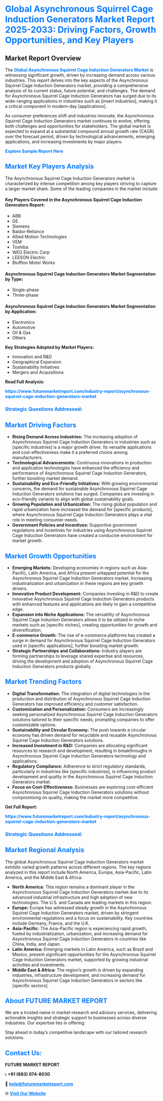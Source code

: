 <h1 style="color: #007BFF;">Global Asynchronous Squirrel Cage Induction Generators Market Report 2025-2033: Driving Factors, Growth Opportunities, and Key Players</h1>

<section id="overview">
<h2>Market Report Overview</h2>
<p>The <a href="https://www.futuremarketreport.com/industry-report/asynchronous-squirrel-cage-induction-generators-market" style="color: #007BFF; text-decoration: none;"><strong>Global Asynchronous Squirrel Cage Induction Generators Market</strong></a> is witnessing significant growth, driven by increasing demand across various industries. This report delves into the key aspects of the Asynchronous Squirrel Cage Induction Generators market, providing a comprehensive analysis of its current status, future potential, and challenges. The demand for Asynchronous Squirrel Cage Induction Generators has surged due to its wide-ranging applications in industries such as [insert industries], making it a critical component in modern-day [applications].</p>
<p>As consumer preferences shift and industries innovate, the Asynchronous Squirrel Cage Induction Generators market continues to evolve, offering both challenges and opportunities for stakeholders. The global market is expected to expand at a substantial compound annual growth rate (CAGR) over the forecast period, driven by technological advancements, emerging applications, and increasing investments by major players.</p>
</section>

<section id="overview">
<p><a href="https://www.futuremarketreport.com/request-sample/reportId=86469" style="color: #007BFF; text-decoration: none;"><strong>Explore Sample Report Here</strong></a></p>
</section>

<section id="key-players">
<h2 style="color: #007BFF;">Market Key Players Analysis</h2>
<p>The Asynchronous Squirrel Cage Induction Generators market is characterized by intense competition among key players striving to capture a larger market share. Some of the leading companies in the market include:</p>
<h4>Key Players Covered in the Asynchronous Squirrel Cage Induction Generators Report:</h4>
<ul><li>ABB</li><li>GE</li><li>Siemens</li><li>Baldor-Reliance</li><li>Allied Motion Technologies</li><li>VEM</li><li>Toshiba</li><li>WEG Electric Corp</li><li>LEESON Electric</li><li>Bluffton Motor Works</li></ul>
<h4>Asynchronous Squirrel Cage Induction Generators Market Segmentation by Type:</h4>
<ul><li>Single-phase</li><li>Three-phase</li></ul>

<h4>Asynchronous Squirrel Cage Induction Generators Market Segmentation by Application:</h4>
<ul><li>Electronics</li><li>Automotive</li><li>Oil &amp; Gas</li><li>Others</li></ul>
<p><strong>Key Strategies Adopted by Market Players:</strong></p>
<ul>
<li>Innovation and R&D</li>
<li>Geographical Expansion</li>
<li>Sustainability Initiatives</li>
<li>Mergers and Acquisitions</li>
</ul>
</section>

<section>
<p><strong>Read Full Analysis: </strong></p><a href="https://www.futuremarketreport.com/industry-report/asynchronous-squirrel-cage-induction-generators-market" style="color: #007BFF; text-decoration: none;"><strong>https://www.futuremarketreport.com/industry-report/asynchronous-squirrel-cage-induction-generators-market</strong></a>
<h3 style="color: #007BFF;">Strategic Questions Addressed:</h3>
</section>

<section id="driving-factors">
<h2 style="color: #007BFF;">Market Driving Factors</h2>
<ul>
<li><strong>Rising Demand Across Industries:</strong> The increasing adoption of Asynchronous Squirrel Cage Induction Generators in industries such as [specific industries] is a major growth driver. Its versatile applications and cost-effectiveness make it a preferred choice among manufacturers.</li>
<li><strong>Technological Advancements:</strong> Continuous innovations in production and application technologies have enhanced the efficiency and performance of Asynchronous Squirrel Cage Induction Generators, further boosting market demand.</li>
<li><strong>Sustainability and Eco-Friendly Initiatives:</strong> With growing environmental concerns, the demand for sustainable Asynchronous Squirrel Cage Induction Generators solutions has surged. Companies are investing in eco-friendly variants to align with global sustainability goals.</li>
<li><strong>Growing Population and Urbanization:</strong> The rising global population and rapid urbanization have increased the demand for [specific products], where Asynchronous Squirrel Cage Induction Generators plays a vital role in meeting consumer needs.</li>
<li><strong>Government Policies and Incentives:</strong> Supportive government regulations and incentives for industries using Asynchronous Squirrel Cage Induction Generators have created a conducive environment for market growth.</li>
</ul>
</section>

<section id="growth-opportunities">
<h2 style="color: #007BFF;">Market Growth Opportunities</h2>
<ul>
<li><strong>Emerging Markets:</strong> Developing economies in regions such as Asia-Pacific, Latin America, and Africa present untapped potential for the Asynchronous Squirrel Cage Induction Generators market. Increasing industrialization and urbanization in these regions are key growth drivers.</li>
<li><strong>Innovative Product Development:</strong> Companies investing in R&D to create innovative Asynchronous Squirrel Cage Induction Generators products with enhanced features and applications are likely to gain a competitive edge.</li>
<li><strong>Expansion into Niche Applications:</strong> The versatility of Asynchronous Squirrel Cage Induction Generators allows it to be utilized in niche markets such as [specific niches], creating opportunities for growth and diversification.</li>
<li><strong>E-commerce Growth:</strong> The rise of e-commerce platforms has created a surge in demand for Asynchronous Squirrel Cage Induction Generators used in [specific applications], further boosting market growth.</li>
<li><strong>Strategic Partnerships and Collaborations:</strong> Industry players are forming partnerships to leverage shared expertise and resources, driving the development and adoption of Asynchronous Squirrel Cage Induction Generators products globally.</li>
</ul>
</section>

<section id="trending-factors">
<h2 style="color: #007BFF;">Market Trending Factors</h2>
<ul>
<li><strong>Digital Transformation:</strong> The integration of digital technologies in the production and distribution of Asynchronous Squirrel Cage Induction Generators has improved efficiency and customer satisfaction.</li>
<li><strong>Customization and Personalization:</strong> Consumers are increasingly seeking personalized Asynchronous Squirrel Cage Induction Generators solutions tailored to their specific needs, prompting companies to offer customizable options.</li>
<li><strong>Sustainability and Circular Economy:</strong> The push towards a circular economy has driven demand for recyclable and reusable Asynchronous Squirrel Cage Induction Generators solutions.</li>
<li><strong>Increased Investment in R&D:</strong> Companies are allocating significant resources to research and development, resulting in breakthroughs in Asynchronous Squirrel Cage Induction Generators technology and applications.</li>
<li><strong>Regulatory Compliance:</strong> Adherence to strict regulatory standards, particularly in industries like [specific industries], is influencing product development and quality in the Asynchronous Squirrel Cage Induction Generators market.</li>
<li><strong>Focus on Cost-Effectiveness:</strong> Businesses are exploring cost-efficient Asynchronous Squirrel Cage Induction Generators solutions without compromising on quality, making the market more competitive.</li>
</ul>
</section>

<section>
<p><strong>Get Full Report: </strong></p><a href="https://www.futuremarketreport.com/industry-report/asynchronous-squirrel-cage-induction-generators-market" style="color: #007BFF; text-decoration: none;"><strong>https://www.futuremarketreport.com/industry-report/asynchronous-squirrel-cage-induction-generators-market</strong></a>
<h3 style="color: #007BFF;">Strategic Questions Addressed:</h3>
</section>


<section id="regional-analysis">
<h2 style="color: #007BFF;">Market Regional Analysis</h2>
<p>The global Asynchronous Squirrel Cage Induction Generators market exhibits varied growth patterns across different regions. The key regions analyzed in this report include North America, Europe, Asia-Pacific, Latin America, and the Middle East & Africa:</p>
<ul>
<li><strong>North America:</strong> This region remains a dominant player in the Asynchronous Squirrel Cage Induction Generators market due to its advanced industrial infrastructure and high adoption of new technologies. The U.S. and Canada are leading markets in this region.</li>
<li><strong>Europe:</strong> Europe has witnessed steady growth in the Asynchronous Squirrel Cage Induction Generators market, driven by stringent environmental regulations and a focus on sustainability. Key countries include Germany, France, and the U.K.</li>
<li><strong>Asia-Pacific:</strong> The Asia-Pacific region is experiencing rapid growth, fueled by industrialization, urbanization, and increasing demand for Asynchronous Squirrel Cage Induction Generators in countries like China, India, and Japan.</li>
<li><strong>Latin America:</strong> Emerging markets in Latin America, such as Brazil and Mexico, present significant opportunities for the Asynchronous Squirrel Cage Induction Generators market, supported by growing industrial activities and investments.</li>
<li><strong>Middle East & Africa:</strong> The region’s growth is driven by expanding industries, infrastructure development, and increasing demand for Asynchronous Squirrel Cage Induction Generators in sectors like [specific sectors].</li>
</ul>
</section>

<footer>
<h2 style="color: #007BFF;">About FUTURE MARKET REPORT</h2>
<p>We are a trusted name in market research and advisory services, delivering actionable insights and strategic support to businesses across diverse industries. Our expertise lies in offering:</p>

<p>Stay ahead in today’s competitive landscape with our tailored research solutions.</p>

<h2 style="color: #007BFF;">Contact Us:</h2>
<p><strong>FUTURE MARKET REPORT</strong></p>
<p>📞 <strong>+91 (883) 074-8030</strong></p>
<p>📧 <strong><a href="mailto:help@futuremarketreport.com" style="color: #007BFF;">help@futuremarketreport.com</a></strong></p>
<p>🌐 <strong><a href="https://www.futuremarketreport.com/" style="color: #007BFF;">Visit Our Website</a></strong></p>
</footer>